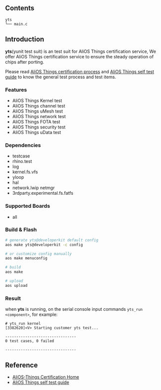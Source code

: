 ## Contents

```
yts
└── main.c
```

## Introduction

**yts**(yunit test suit) is an test suit for AliOS Things certification service, We offer AliOS Things certification service to ensure the steady operation of chips after porting.

Please read [AliOS Things certification process](https://github.com/alibaba/AliOS-Things/wiki/Certification-Process.zh) and [AliOS Things self test guide](https://github.com/alibaba/AliOS-Things/wiki/Manual) to know the general test process and test items.

### Features

* AliOS Things Kernel test
* AliOS Things channel test
* AliOS Things uMesh test
* AliOS Things network test
* AliOS Things FOTA test
* AliOS Things security test
* AliOS Things uData test

### Dependencies

* testcase
* rhino.test
* log
* kernel.fs.vfs
* yloop
* hal
* network.lwip netmgr
* 3rdparty.experimental.fs.fatfs

### Supported Boards

- all

### Build & Flash

```sh
# generate yts@developerkit default config
aos make yts@developerkit -c config

# or customize config manually
aos make menuconfig

# build
aos make

# upload
aos upload
```

### Result
when **yts** is running, on the serial console input commands `yts_run <component>`, for example:

```
# yts_run kernel
[3382620]<V> Starting customer yts test...

--------------------------------
0 test cases, 0 failed

--------------------------------
```

## Reference

* [AliOS-Things Certification Home](https://github.com/alibaba/AliOS-Things/wiki/Certification-Home)
* [AliOS Things self test guide](https://github.com/alibaba/AliOS-Things/wiki/Manual)